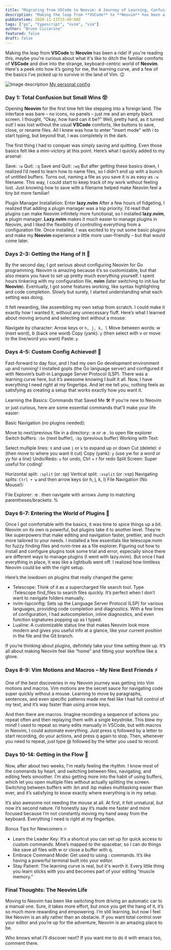 ```yaml
---
title: "Migrating from VSCode to Neovim: A Journey of Learning, Confusion, and Triumph! 🚀"
description: "Making the leap from **VSCode** to **Neovim** has been a ride! If you're reading this, maybe you're curious about what it's like to ditch the familiar comforts of **VSCode** and dive into the strange, keyboard-centric world of **Neovim**. Here's a peek into how it’s going for me, the learning curve, and a few of the basics I’ve picked up to survive in the land of Vim. 😉"
pubDatetime: 2024-11-13T15:40:00Z
tags: ["go", "typescript", "nvim", "vim"]
author: "Bruno Ciccarino"
featured: false
draft: false
---
```


Making the leap from **VSCode** to **Neovim** has been a ride! If you're reading this, maybe you're curious about what it's like to ditch the familiar comforts of **VSCode** and dive into the strange, keyboard-centric world of **Neovim**. Here's a peek into how it’s going for me, the learning curve, and a few of the basics I’ve picked up to survive in the land of Vim. 😉


![Image description](https://dev-to-uploads.s3.amazonaws.com/uploads/articles/bohw7vluishy4cckf6i3.jpg)
[My personal config](https://github.com/BrunoCiccarino/Dotfiles/)

### Day 1: Total Confusion but Small Wins 😵

Opening **Neovim** for the first time felt like stepping into a foreign land. The interface was bare – no icons, no panels – just me and an empty black screen. I thought, “Okay, how hard can it be?” Well, pretty hard, as it turned out! I was lost without the usual **VSCode** comforts, like buttons to save, close, or rename files. All I knew was how to enter "insert mode" with i to start typing, but beyond that, I was completely in the dark.

The first thing I had to conquer was simply saving and quitting. Even those basics felt like a mini-victory at this point. Here’s what I quickly added to my arsenal:

Save: `:w`
Quit: `:q`
Save and Quit: `:wq`
But after getting these basics down, I realized I’d need to learn how to name files, so I didn’t end up with a bunch of untitled buffers. Turns out, naming a file as you save it is as easy as `:w` filename. This way, I could start to keep track of my work without feeling lost. Just knowing how to save with a filename helped make Neovim feel a tiny bit more familiar!

Plugin Manager Installation: Enter **lazy.nvim**
After a few hours of fidgeting, I realized that adding a plugin manager was a top priority. I’d read that plugins can make Neovim infinitely more functional, so I installed **lazy.nvim**, a plugin manager. **Lazy.nvim** makes it much easier to manage plugins in Neovim, and I liked the flexibility of controlling everything from a configuration file. Once installed, I was excited to try out some basic plugins and make my **Neovim** experience a little more user-friendly – but that would come later.

### Days 2-3: Getting the Hang of It 🔄

By the second day, I got serious about configuring Neovim for Go programming. Neovim is amazing because it’s so customizable, but that also means you have to set up pretty much everything yourself. I spent hours tinkering with my configuration file, **nvim** (later switching to init.lua for **Neovim**). Eventually, I got some features working, like syntax highlighting and code completion. Slowly but surely, I started understanding what each setting was doing.

It felt rewarding, like assembling my own setup from scratch. I could make it exactly how I wanted it, without any unnecessary fluff. Here’s what I learned about moving around and selecting text without a mouse:

Navigate by character: Arrow keys or `h, j, k, l`
Move between words: w (next word), b (back one word)
Copy (yank): `y` (then select with v or move to the line/word you want)
Paste: `p`

### Days 4-5: Custom Config Achieved! 🎉

Fast-forward to day four, and I had my own Go development environment up and running! I installed gopls (the Go language server) and configured it with Neovim’s built-in Language Server Protocol (LSP). There was a learning curve here, but it’s awesome knowing I built it all. Now, I have everything I need right at my fingertips. And let me tell you, nothing feels as satisfying as creating a setup that works exactly how you want it.

Learning the Basics: Commands that Saved Me 🛠️
If you’re new to Neovim or just curious, here are some essential commands that’ll make your life easier:

Basic Navigation (no plugins needed):

Move to next/previous file in a directory: :e <filename> or :e . to open file explorer
Switch buffers: `:bn` (next buffer), `:bp` (previous buffer)
Working with Text:

Select multiple lines: `V` and use `j` or `k` to expand up or down
Cut (delete): `d` (then move to where you want it cut)
Copy (yank): `y` (use yw for a word or yy for a line)
Undo/Redo: `u` for undo, Ctrl + r for redo
Split Screen: Super useful for coding!

Horizontal split: `:split` <filename> (or :sp)
Vertical split: `:vsplit` <filename> (or :vsp)
Navigating splits: `Ctrl + w` and then arrow keys (or h, j, k, l)
File Navigation (No Mouse!):

File Explorer: :e . then navigate with arrows
Jump to matching parentheses/brackets: %

### Days 6-7: Entering the World of Plugins 🚀

Once I got comfortable with the basics, it was time to spice things up a bit. Neovim on its own is powerful, but plugins take it to another level. They’re like superpowers that make editing and navigation faster, prettier, and much more tailored to your needs. I installed a few essentials like telescope.nvim for fuzzy finding files and nvim-tree as a file explorer. Figuring out how to install and configure plugins took some trial and error, especially since there are different ways to manage plugins (I went with lazy.nvim). But once I had everything in place, it was like a lightbulb went off. I realized how limitless Neovim could be with the right setup.

Here’s the lowdown on plugins that really changed the game:

* Telescope: Think of it as a supercharged file search tool. Type :Telescope find_files to search files quickly. It’s perfect when I don’t want to navigate folders manually.
* nvim-lspconfig: Sets up the Language Server Protocol (LSP) for various languages, providing code completion and diagnostics. With a few lines of configuration, I had autocompletion, inline diagnostics, and even function signatures popping up as I typed.
* Lualine: A customizable status line that makes Neovim look more modern and gives you useful info at a glance, like your current position in the file and the Git branch.

If you’re thinking about plugins, definitely take your time setting them up. It’s all about making Neovim feel like “home” and fitting your workflow like a glove.

### Days 8-9: Vim Motions and Macros – My New Best Friends ⚡

One of the best discoveries in my Neovim journey was getting into Vim motions and macros. Vim motions are the secret sauce for navigating code super quickly without a mouse. Learning to move by paragraphs, sentences, and even specific patterns made me feel like I had full control of my text, and it’s way faster than using arrow keys.

And then there are macros. Imagine recording a sequence of actions you repeat often and then replaying them with a single keystroke. This blew my mind! I used to repeat so many edits manually in VSCode, but with macros in Neovim, I could automate everything. Just press q followed by a letter to start recording, do your actions, and press q again to stop. Then, whenever you need to repeat, just type @ followed by the letter you used to record.

### Days 10-14: Getting in the Flow 🌊

Now, after about two weeks, I'm really feeling the rhythm. I know most of the commands by heart, and switching between files, navigating, and editing feels smoother. I’m also getting more into the habit of using buffers, which let you open multiple files without actually splitting the screen. Switching between buffers with :bn and :bp makes multitasking easier than ever, and it’s satisfying to know exactly where everything is in my setup.

It’s also awesome not needing the mouse at all. At first, it felt unnatural, but now it’s second nature. I’d honestly say it’s made me faster and more focused because I’m not constantly moving my hand away from the keyboard. Everything I need is right at my fingertips.

Bonus Tips for Newcomers 🔥

* Learn the Leader Key: It’s a shortcut you can set up for quick access to custom commands. Mine’s mapped to the spacebar, so I can do things like save all files with <leader>w or close a buffer with <leader>q.
* Embrace Command Mode: Get used to using : commands. It’s like having a powerful terminal built into your editor.
* Stay Patient: The learning curve is real, but it's worth it. Every little thing you learn sticks with you and becomes part of your editing “muscle memory.”

### Final Thoughts: The Neovim Life

Moving to Neovim has been like switching from driving an automatic car to a manual one. Sure, it takes more effort, but once you get the hang of it, it’s so much more rewarding and empowering. I’m still learning, but now I feel like Neovim is an ally rather than an obstacle. If you want total control over your editor and you’re up for the adventure, Neovim is an amazing place to be.

Who knows what I’ll discover next? If you want me to do it with emacs too, comment there. 